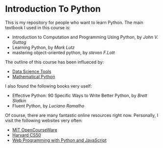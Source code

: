 # Introduction To Python

This is my repository for people who want to learn Python. The main textbook I used in this course is:

* Introduction to Computation and Programming Using Python, by *John V. Guttag*
* Learning Python, by *Mark Lutz*
* mastering object-oriented python, by *steven F.Lott*


The outline of this course has been influeced by:

* [Data Science Tools](http://people.duke.edu/~ccc14/bios-821-2017/index.html)
* [Mathematical Python](https://www.math.ubc.ca/~pwalls/math-python/)

I also found the following books very uself:

* Effective Python: 90 Specific Ways to Write Better Python, by *Brett Slatkin*
* Fluent Python, by *Luciano Ramalho*

Of course, there are many fantastic online resources right now. Personally, I visit the following websites very often:

* [MIT OpenCourseWare](https://ocw.mit.edu/courses/electrical-engineering-and-computer-science/6-0001-introduction-to-computer-science-and-programming-in-python-fall-2016/)
* [Harvard CS50](https://cs50.harvard.edu/x/2020/)
* [Web Programming with Python and JavaScript](https://cs50.harvard.edu/web/2018/)

